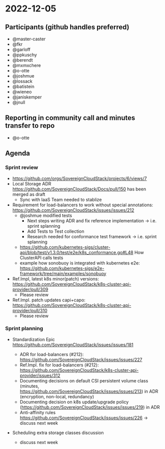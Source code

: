 # 2022-12-05

## Participants (github handles preferred)

* @master-caster
* @fkr
* @garloff
* @ppkuschy
* @berendt
* @mxmxchere
* @o-otte
* @joshmue
* @lossack
* @batistein
* @wieneo
* @janiskemper
* @jnull

## Reporting in community call and minutes transfer to repo
* @o-otte

## Agenda 

### Sprint review
* https://github.com/orgs/SovereignCloudStack/projects/6/views/7
* Local Storage ADR https://github.com/SovereignCloudStack/Docs/pull/150 has been merged as draft
  - Sync with IaaS Team needed to stablize
* Requirement for load-balancers to work without special annotations: https://github.com/SovereignCloudStack/issues/issues/212
  - @joshmue modified tests
    - Next steps writing ADR and fix reference implementation -> i.e. sprint splanning
    - Add Tests to Test collection
    - Research needed for conformance test framework -> i.e. sprint splanning
  - https://github.com/kubernetes-sigs/cluster-api/blob/test/v1.3.0/test/e2e/k8s_conformance.go#L48 How ClusterAPI calls tests
  - example how sonobuoy is integrated with kubernetes e2e: https://github.com/kubernetes-sigs/e2e-framework/tree/main/examples/sonobuoy
* Ref.Impl, latest k8s minor(patch) versions: https://github.com/SovereignCloudStack/k8s-cluster-api-provider/pull/309
  - Please review
* Ref.Impl. patch updates capi+capo: https://github.com/SovereignCloudStack/k8s-cluster-api-provider/pull/310
  - Please review

### Sprint planning
* Standardization Epic https://github.com/SovereignCloudStack/issues/issues/181
  - ADR for load-balancers (#212): https://github.com/SovereignCloudStack/issues/issues/227
  - Ref.Impl. fix for load-balancers (#212): https://github.com/SovereignCloudStack/k8s-cluster-api-provider/issues/312
  - Documenting decisions on default CSI persistent volume class (minutes, https://github.com/SovereignCloudStack/issues/issues/213) in ADR (encryption, non-local, redundancy)
  - Documenting decision on k8s update/upgrade policy (https://github.com/SovereignCloudStack/issues/issues/219) in ADR
  - Anti-affinity rules https://github.com/SovereignCloudStack/issues/issues/226 -> discuss next week

* Scheduling extra storage classes discussion
  - discuss next week
